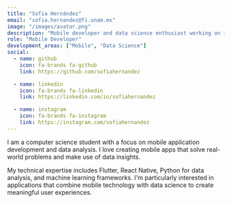 ```yaml
---
title: "Sofia Hernández"
email: "sofia.hernandez@fi.unam.mx"
image: "/images/avatar.png"
description: "Mobile developer and data science enthusiast working on innovative applications"
role: "Mobile Developer"
development_areas: ["Mobile", "Data Science"]
social:
  - name: github
    icon: fa-brands fa-github
    link: https://github.com/sofiahernandez

  - name: linkedin
    icon: fa-brands fa-linkedin
    link: https://linkedin.com/in/sofiahernandez

  - name: instagram
    icon: fa-brands fa-instagram
    link: https://instagram.com/sofiahernandez
---
```


I am a computer science student with a focus on mobile application development and data analysis. I love creating mobile apps that solve real-world problems and make use of data insights.

My technical expertise includes Flutter, React Native, Python for data analysis, and machine learning frameworks. I'm particularly interested in applications that combine mobile technology with data science to create meaningful user experiences.
